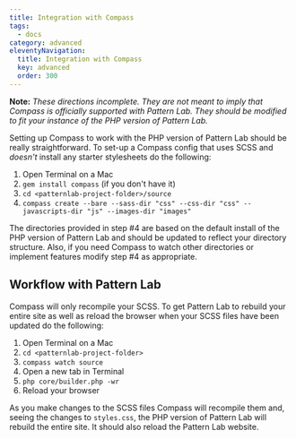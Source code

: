 ```yaml
---
title: Integration with Compass
tags:
  - docs
category: advanced
eleventyNavigation:
  title: Integration with Compass
  key: advanced
  order: 300
---
```


**Note:** _These directions incomplete. They are not meant to imply that Compass is officially supported with Pattern Lab. They should be modified to fit your instance of the PHP version of Pattern Lab._

Setting up Compass to work with the PHP version of Pattern Lab should be really straightforward. To set-up a Compass config that uses SCSS and _doesn't_ install any starter stylesheets do the following:

1. Open Terminal on a Mac
2. `gem install compass` (if you don't have it)
3. `cd <patternlab-project-folder>/source`
4. `compass create --bare --sass-dir "css" --css-dir "css" --javascripts-dir "js" --images-dir "images"`

The directories provided in step #4 are based on the default install of the PHP version of Pattern Lab and should be updated to reflect your directory structure. Also, if you need Compass to watch other directories or implement features modify step #4 as appropriate.

## Workflow with Pattern Lab

Compass will only recompile your SCSS. To get Pattern Lab to rebuild your entire site as well as reload the browser when your SCSS files have been updated do the following:

1. Open Terminal on a Mac
2. `cd <patternlab-project-folder>`
3. `compass watch source`
4. Open a new tab in Terminal
5. `php core/builder.php -wr`
6. Reload your browser

As you make changes to the SCSS files Compass will recompile them and, seeing the changes to `styles.css`, the PHP version of Pattern Lab will rebuild the entire site. It should also reload the Pattern Lab website.
